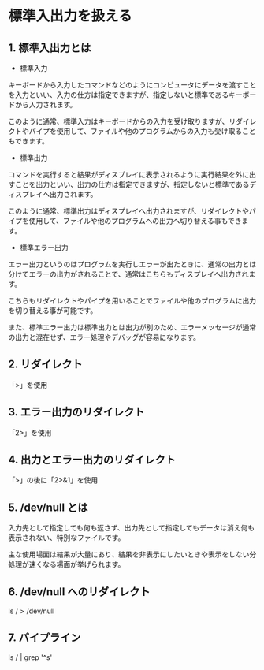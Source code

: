 # 標準入出力を扱える

## 1. 標準入出力とは
<!-- 標準入力、標準出力、標準エラー出力について、プログラミング初心者にわかるように説明してください。 -->
- 標準入力

キーボードから入力したコマンドなどのようにコンピュータにデータを渡すことを入力といい、入力の仕方は指定できますが、指定しないと標準であるキーボードから入力されます。

このように通常、標準入力はキーボードからの入力を受け取りますが、リダイレクトやパイプを使用して、ファイルや他のプログラムからの入力も受け取ることもできます。

- 標準出力

コマンドを実行すると結果がディスプレイに表示されるように実行結果を外に出すことを出力といい、出力の仕方は指定できますが、指定しないと標準であるディスプレイへ出力されます。

このように通常、標準出力はディスプレイへ出力されますが、リダイレクトやパイプを使用して、ファイルや他のプログラムへの出力へ切り替える事もできます。

- 標準エラー出力

エラー出力というのはプログラムを実行しエラーが出たときに、通常の出力とは分けてエラーの出力がされることで、通常はこちらもディスプレイへ出力されます。

こちらもリダイレクトやパイプを用いることでファイルや他のプログラムに出力を切り替える事が可能です。

また、標準エラー出力は標準出力とは出力が別のため、エラーメッセージが通常の出力と混在せず、エラー処理やデバッグが容易になります。


## 2. リダイレクト
<!-- リダイレクトを使用して、ルートディレクトリを ls コマンドで出力した結果を、~/root.txt という新規ファイルに保存してください。 -->
「>」を使用

## 3. エラー出力のリダイレクト
<!-- コマンドを実行してエラーになった際に、エラー結果を ~/error.txt という新規ファイルに保存してください。エラーを発生させるにはは例えば ls /hoge など、存在しないファイル・ディレクトリを ls コマンドで参照する方法があります。 -->
「2>」を使用


## 4. 出力とエラー出力のリダイレクト
<!-- ルートディレクトリと存在しないファイルを ls コマンドで一度で参照しようとして( ls / /hoge )、その両方の結果を一度に ~/result.txt という新規ファイルに保存してください。 -->
「>」の後に「2>&1」を使用

## 5. /dev/null とは
<!-- /dev/null とは何で、どういう時に使われるものかをプログラミング初心者にわかるように説明してください。 -->
入力先として指定しても何も返さず、出力先として指定してもデータは消え何も表示されない、特別なファイルです。

主な使用場面は結果が大量にあり、結果を非表示にしたいときや表示をしない分処理が速くなる場面が挙げられます。

## 6. /dev/null へのリダイレクト
<!-- ルートディレクトリを ls コマンドで参照した結果を、/dev/null にリダイレクトし、何も表示されないことを確認してください。 -->
ls / > /dev/null

## 7. パイプライン

<!-- ルートディレクトリを ls コマンドで参照した結果のうち、"l" から始まるものだけを、パイプラインを使用して一回のコマンドで表示してください。 -->
ls / | grep '^s'
